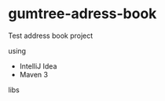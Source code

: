 gumtree-adress-book
===================

Test address book project

using

- IntelliJ Idea
- Maven 3

libs

